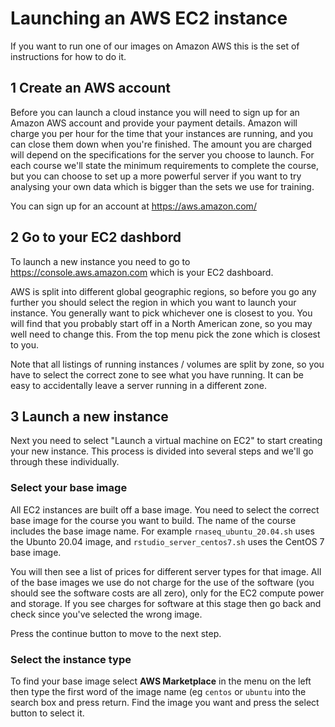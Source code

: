 Launching an AWS EC2 instance
=============================

If you want to run one of our images on Amazon AWS this is the set of instructions for how to do it.

1 Create an AWS account
-----------------------

Before you can launch a cloud instance you will need to sign up for an Amazon AWS account and provide your payment details.  Amazon will charge you per hour for the time that your instances are running, and you can close them down when you're finished.  The amount you are charged will depend on the specifications for the server you choose to launch.  For each course we'll state the minimum requirements to complete the course, but you can choose to set up a more powerful server if you want to try analysing your own data which is bigger than the sets we use for training.

You can sign up for an account at https://aws.amazon.com/

2 Go to your EC2 dashbord
-------------------------

To launch a new instance you need to go to https://console.aws.amazon.com which is your EC2 dashboard.

AWS is split into different global geographic regions, so before you go any further you should select the region in which you want to launch your instance.  You generally want to pick whichever one is closest to you.  You will find that you probably start off in a North American zone, so you may well need to change this.  From the top menu pick the zone which is closest to you.

Note that all listings of running instances / volumes are split by zone, so you have to select the correct zone to see what you have running.  It can be easy to accidentally leave a server running in a different zone.

3 Launch a new instance
-----------------------

Next you need to select "Launch a virtual machine on EC2" to start creating your new instance.  This process is divided into several steps and we'll go through these individually.

### Select your base image
All EC2 instances are built off a base image.  You need to select the correct base image for the course you want to build.  The name of the course includes the base image name.  For example ```rnaseq_ubuntu_20.04.sh``` uses the Ubunto 20.04 image, and ```rstudio_server_centos7.sh``` uses the CentOS 7 base image.

You will then see a list of prices for different server types for that image.  All of the base images we use do not charge for the use of the software (you should see the software costs are all zero), only for the EC2 compute power and storage.  If you see charges for software at this stage then go back and check since you've selected the wrong image.

Press the continue button to move to the next step.

### Select the instance type ###

To find your base image select **AWS Marketplace** in the menu on the left then type the first word of the image name (eg ```centos``` or ```ubuntu``` into the search box and press return.  Find the image you want and press the select button to select it.





